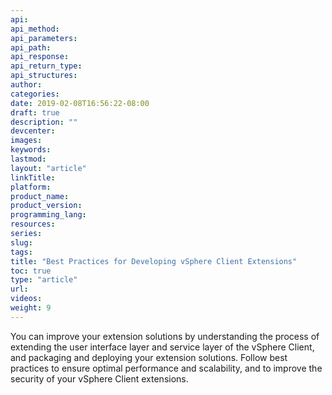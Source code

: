 ```yaml
---
api:
api_method:
api_parameters:
api_path:
api_response:
api_return_type:
api_structures:
author:
categories:
date: 2019-02-08T16:56:22-08:00
draft: true
description: ""
devcenter:
images:
keywords:
lastmod:
layout: "article"
linkTitle:
platform:
product_name:
product_version:
programming_lang:
resources:
series:
slug:
tags:
title: "Best Practices for Developing vSphere Client Extensions"
toc: true
type: "article"
url:
videos:
weight: 9
---
```

You can improve your extension solutions by understanding the process of extending the user interface layer and service layer of the vSphere Client, and packaging and deploying your extension solutions. Follow best practices to ensure optimal performance and scalability, and to improve the security of your vSphere Client extensions.
